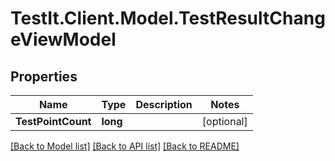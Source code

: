 # TestIt.Client.Model.TestResultChangeViewModel

## Properties

Name | Type | Description | Notes
------------ | ------------- | ------------- | -------------
**TestPointCount** | **long** |  | [optional] 

[[Back to Model list]](../README.md#documentation-for-models) [[Back to API list]](../README.md#documentation-for-api-endpoints) [[Back to README]](../README.md)

